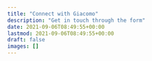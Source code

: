 ```yaml
---
title: "Connect with Giacomo"
description: "Get in touch through the form"
date: 2021-09-06T08:49:55+00:00
lastmod: 2021-09-06T08:49:55+00:00
draft: false
images: []
---
```

